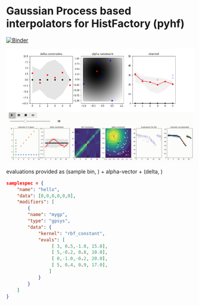 # Gaussian Process based interpolators for HistFactory (pyhf)

[![Binder](https://mybinder.org/badge.svg)](https://mybinder.org/v2/gh/lukasheinrich/pyhf-gpsys/binder?filepath=GPModifier.ipynb)

![Alt text](img/gpsys.png?raw=true "Title")
![Alt text](img/pyhf_gp.gif?raw=true "Title")


evaluations provided as (sample bin, ) + alpha-vector + (delta, )

```json
samplespec = {
    "name": "hello",
    "data": [0,0,0,0,0,0],
    "modifiers": [
        {
        "name": "mygp",
        "type": "gpsys",
        "data": {
            "kernel": "rbf_constant",
            "evals": [
                 [ 3, 0.5,-1.0, 15.0],
                 [ 5,-0.2, 0.8, 10.0],
                 [ 0,-1.0,-0.2, 20.0],
                 [ 5, 0.4, 0.9, 17.0],
                ]
            }
        }
    ]
}
```

